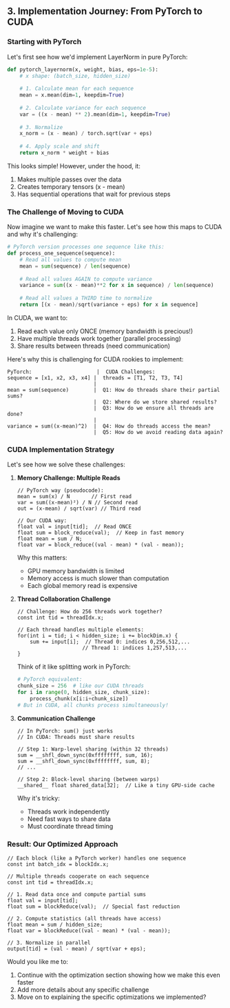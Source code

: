 ## 3. Implementation Journey: From PyTorch to CUDA

### Starting with PyTorch

Let's first see how we'd implement LayerNorm in pure PyTorch:

```python
def pytorch_layernorm(x, weight, bias, eps=1e-5):
    # x shape: (batch_size, hidden_size)
    
    # 1. Calculate mean for each sequence
    mean = x.mean(dim=1, keepdim=True)
    
    # 2. Calculate variance for each sequence
    var = ((x - mean) ** 2).mean(dim=1, keepdim=True)
    
    # 3. Normalize
    x_norm = (x - mean) / torch.sqrt(var + eps)
    
    # 4. Apply scale and shift
    return x_norm * weight + bias
```

This looks simple! However, under the hood, it:
1. Makes multiple passes over the data
2. Creates temporary tensors (x - mean)
3. Has sequential operations that wait for previous steps

### The Challenge of Moving to CUDA

Now imagine we want to make this faster. Let's see how this maps to CUDA and why it's challenging:

```python
# PyTorch version processes one sequence like this:
def process_one_sequence(sequence):
    # Read all values to compute mean
    mean = sum(sequence) / len(sequence)
    
    # Read all values AGAIN to compute variance
    variance = sum((x - mean)**2 for x in sequence) / len(sequence)
    
    # Read all values a THIRD time to normalize
    return [(x - mean)/sqrt(variance + eps) for x in sequence]
```

In CUDA, we want to:
1. Read each value only ONCE (memory bandwidth is precious!)
2. Have multiple threads work together (parallel processing)
3. Share results between threads (need communication)

Here's why this is challenging for CUDA rookies to implement:

```
PyTorch:                     |  CUDA Challenges:
sequence = [x1, x2, x3, x4] |  threads = [T1, T2, T3, T4]
                            |
mean = sum(sequence)        |  Q1: How do threads share their partial sums?
                            |  Q2: Where do we store shared results?
                            |  Q3: How do we ensure all threads are done?
                            |
variance = sum((x-mean)^2)  |  Q4: How do threads access the mean?
                            |  Q5: How do we avoid reading data again?
```

### CUDA Implementation Strategy

Let's see how we solve these challenges:

1. **Memory Challenge: Multiple Reads**
   ```cuda
   // PyTorch way (pseudocode):
   mean = sum(x) / N       // First read
   var = sum((x-mean)²) / N // Second read
   out = (x-mean) / sqrt(var) // Third read
   
   // Our CUDA way:
   float val = input[tid];  // Read ONCE
   float sum = block_reduce(val);  // Keep in fast memory
   float mean = sum / N;
   float var = block_reduce((val - mean) * (val - mean));
   ```
   Why this matters:
   - GPU memory bandwidth is limited
   - Memory access is much slower than computation
   - Each global memory read is expensive

2. **Thread Collaboration Challenge**
   ```cuda
   // Challenge: How do 256 threads work together?
   const int tid = threadIdx.x;
   
   // Each thread handles multiple elements:
   for(int i = tid; i < hidden_size; i += blockDim.x) {
       sum += input[i];  // Thread 0: indices 0,256,512,...
                        // Thread 1: indices 1,257,513,...
   }
   ```
   Think of it like splitting work in PyTorch:
   ```python
   # PyTorch equivalent:
   chunk_size = 256  # like our CUDA threads
   for i in range(0, hidden_size, chunk_size):
       process_chunk(x[i:i+chunk_size])
   # But in CUDA, all chunks process simultaneously!
   ```

3. **Communication Challenge**
   ```cuda
   // In PyTorch: sum() just works
   // In CUDA: Threads must share results
   
   // Step 1: Warp-level sharing (within 32 threads)
   sum = __shfl_down_sync(0xffffffff, sum, 16);
   sum = __shfl_down_sync(0xffffffff, sum, 8);
   // ...
   
   // Step 2: Block-level sharing (between warps)
   __shared__ float shared_data[32];  // Like a tiny GPU-side cache
   ```
   Why it's tricky:
   - Threads work independently
   - Need fast ways to share data
   - Must coordinate thread timing

### Result: Our Optimized Approach

```cuda
// Each block (like a PyTorch worker) handles one sequence
const int batch_idx = blockIdx.x;

// Multiple threads cooperate on each sequence
const int tid = threadIdx.x;

// 1. Read data once and compute partial sums
float val = input[tid];
float sum = blockReduce(val);  // Special fast reduction

// 2. Compute statistics (all threads have access)
float mean = sum / hidden_size;
float var = blockReduce((val - mean) * (val - mean));

// 3. Normalize in parallel
output[tid] = (val - mean) / sqrt(var + eps);
```

Would you like me to:
1. Continue with the optimization section showing how we make this even faster
2. Add more details about any specific challenge
3. Move on to explaining the specific optimizations we implemented?